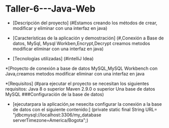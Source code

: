 # Taller-6---Java-Web
* [Descripción del proyecto] (#Estamos creando los métodos de crear, modificar y eliminar con una interfaz en java)

* [Características de la aplicación y demostración] (#,Conexión a Base de datos, MySql, Mysql Workben,Encrypt,Decrypt
creamos metodos modificar eliminar con una interfaz en java)

* [Tecnologías utilizadas] (#intelliJ Idea)


*[Proyecto de conexión a base de datos MySQL,MySQL Workbench con Java,creamos metodos modificar eliminar con una interfaz en java

*[Requisitos] (#para ejecutar el proyecto se necesitan los siguientes requisitos: Java 8 o superior Maven 2.9.0 o superior Una base de datos MySQL ###Configuración de la base de datos)

* [ejecutarpara la aplicación,se nesecita configurar la conexión a la base de datos con el siguiente contenido:] (private static final String URL= "jdbcmysql://localhost:3306/my_database serverTimezone=America/Bogota";)


